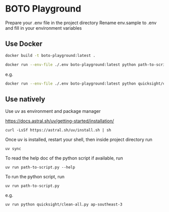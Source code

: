 # BOTO Playground

Prepare your .env file in the project directory
Rename env.sample to .env and fill in your environment variables

## Use Docker
```sh
docker build -t boto-playground:latest .
```
```sh
docker run --env-file ./.env boto-playground:latest python path-to-script.py
```

e.g.
```sh
docker run --env-file ./.env boto-playground:latest python quicksight/clean-all.py ap-southeast-3
```
## Use natively

Use uv as environment and package manager

https://docs.astral.sh/uv/getting-started/installation/
```
curl -LsSf https://astral.sh/uv/install.sh | sh
```

Once uv is installed, restart your shell, then inside project directory run
```
uv sync
```

To read the help doc of the python script if available, run
```
uv run path-to-script.py --help
```

To run the python script, run
```
uv run path-to-script.py
```

e.g.
```sh
uv run python quicksight/clean-all.py ap-southeast-3
```

